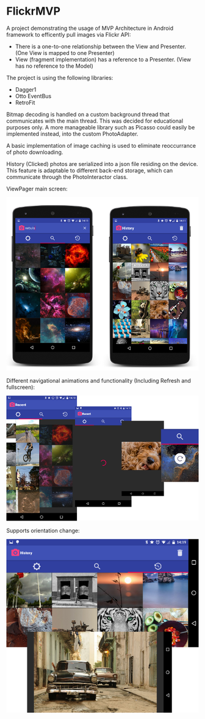 # FlickrMVP
A project demonstrating the usage of MVP Architecture in Android framework to efficently pull images via Flickr API:

- There is a one-to-one relationship between the View and Presenter. (One View is mapped to one Presenter)
- View (fragment implementation) has a reference to a Presenter. (View has no reference to the Model)

The project is using the following libraries:

- Dagger1 
- Otto EventBus 
- RetroFit

Bitmap decoding is handled on a custom background thread that communicates with the main thread. This was decided for educational purposes only. A more manageable library such as Picasso could easily be implemented instead, into the custom PhotoAdapter.

A basic implementation of image caching is used to eliminate reoccurrance of photo downloading.

History (Clicked) photos are serialized into a json file residing on the device. This feature is adaptable to different back-end storage, which can communicate through the PhotoInteractor class.

ViewPager main screen:

![Animations and Refresh](https://github.com/futureproofd/FlickrMVP/blob/master/assets/screencaps/home.png)

Different navigational animations and functionality (Including Refresh and fullscreen):

![Animations and Refresh](https://github.com/futureproofd/FlickrMVP/blob/master/assets/screencaps/features.png)

Supports orientation change:

![Animations and Refresh](https://github.com/futureproofd/FlickrMVP/blob/master/assets/screencaps/features2.png)
